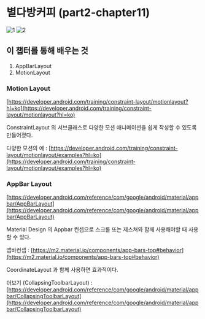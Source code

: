 
# 별다방커피 (part2-chapter11)

![1](./screenshot/1.png)
![2](./screenshot/2.png)

## 이 챕터를 통해 배우는 것

1. AppBarLayout
2. MotionLayout

### Motion Layout

[https://developer.android.com/training/constraint-layout/motionlayout?hl=ko](https://developer.android.com/training/constraint-layout/motionlayout?hl=ko)

ConstraintLayout 의 서브클래스로 다양한 모션 애니메이션을 쉽게 작성할 수 있도록 만들어졌다.

다양한 모션의 예 : [https://developer.android.com/training/constraint-layout/motionlayout/examples?hl=ko](https://developer.android.com/training/constraint-layout/motionlayout/examples?hl=ko)

### AppBar Layout

[https://developer.android.com/reference/com/google/android/material/appbar/AppBarLayout](https://developer.android.com/reference/com/google/android/material/appbar/AppBarLayout)

Material Design 의 Appbar 컨셉으로 스크롤 또는 제스쳐와 함께 사용해야할 때 사용할 수 있다.

앱바컨셉 : [https://m2.material.io/components/app-bars-top#behavior](https://m2.material.io/components/app-bars-top#behavior)

CoordinateLayout 과 함께 사용하면 효과적이다.

더보기 (CollapsingToolbarLayout) : [https://developer.android.com/reference/com/google/android/material/appbar/CollapsingToolbarLayout](https://developer.android.com/reference/com/google/android/material/appbar/CollapsingToolbarLayout)

